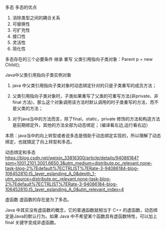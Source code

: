 多态
多态的优点
1. 消除类型之间的耦合关系
2. 可替换性
3. 可扩充性
4. 接口性
5. 灵活性
6. 简化性

多态存在的三个必要条件
   继承
   重写
   父类引用指向子类对象：Parent p = new Child();

Java中父类引用指向子类实例对象
1. java 中父类引用指向子类对象时动态绑定针对的只是子类重写的成员方法；

2. 父类引用指向子类对象时，子类如果重写了父类的可重写方法(非private、非 final 方法)，那么这个对象调用该方法时默认调用的时子类重写的方法，而不是父类的方法；

3. 对于java当中的方法而言，除了final，static，private 修饰的方法和构造方法是前期绑定外，其他的方法全部为动态绑定；（编译看左边,运行看右边）

本质：java当中的向上转型或者说多态是借助于动态绑定实现的，所以理解了动态绑定，也就搞定了向上转型和多态。

动态绑定和多态
https://blog.csdn.net/weixin_33816300/article/details/94086184?spm=1001.2101.3001.6650.3&utm_medium=distribute.pc_relevant.none-task-blog-2%7Edefault%7ECTRLIST%7ERate-3-94086184-blog-106452810.t5_layer_eslanding_A_0&depth_1-utm_source=distribute.pc_relevant.none-task-blog-2%7Edefault%7ECTRLIST%7ERate-3-94086184-blog-106452810.t5_layer_eslanding_A_0&utm_relevant_index=4



虚函数
虚函数的存在是为了多态。

Java 中其实没有虚函数的概念，它的普通函数就相当于 C++ 的虚函数，动态绑定是Java的默认行为。如果 Java 中不希望某个函数具有虚函数特性，可以加上 final 关键字变成非虚函数。